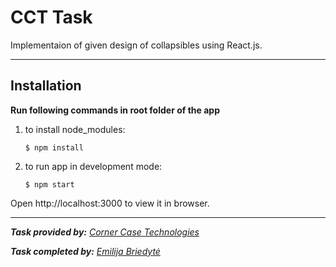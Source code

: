 # CCT Task

Implementaion of given design of collapsibles using React.js.
___
## Installation

**Run following commands in root folder of the app**

1. to install node_modules:
   ```al
   $ npm install
   ```
2. to run app in development mode:
   ```al
   $ npm start
   ```

Open http://localhost:3000 to view it in browser.
___



_**Task provided by:** [Corner Case Technologies](https://www.cornercasetech.com/)_

_**Task completed by:**  [Emilija Briedytė](https://github.com/Briedyte)_

